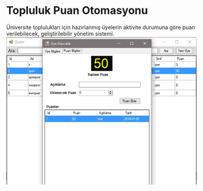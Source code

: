 # Topluluk Puan Otomasyonu
Üniversite toplulukları için hazırlanmış üyelerin aktivite durumuna göre puan verilebilecek, geliştirilebilir yönetim sistemi.
![resim](https://raw.githubusercontent.com/ahmetcanaydemir/ToplulukPuanOtomasyonu/master/Veri/img.jpg)

